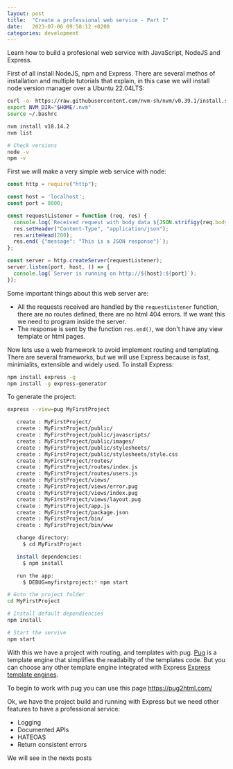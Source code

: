 ```yaml
---
layout: post
title:  "Create a professional web service - Part I"
date:   2023-07-06 09:58:12 +0200
categories: development
---
```

Learn how to build a profesional web service with JavaScript, NodeJS and Express.

First of all install NodeJS, npm and Express. There are several methos of installation and multiple tutorials that explain, in this case we will install node version manager over a Ubuntu 22.04LTS:

```bash
curl -o- https://raw.githubusercontent.com/nvm-sh/nvm/v0.39.1/install.sh | bash
export NVM_DIR="$HOME/.nvm"
source ~/.bashrc

nvm install v18.14.2
nvm list

# Check versions
node -v
npm -v
```

First we will make a very simple web service with node:

```javascript
const http = require("http");

const host = 'localhost';
const port = 8000;

const requestListener = function (req, res) {
  console.log(`Received request with body data ${JSON.strifigy(req.body)}`);
  res.setHeader("Content-Type", "application/json");
  res.writeHead(200);
  res.end(`{"message": "This is a JSON response"}`);
};

const server = http.createServer(requestListener);
server.listen(port, host, () => {
  console.log(`Server is running on http://${host}:${port}`);
});
```

Some important things about this web server are:

- All the requests received are handled by the `requestListener` function, there are no routes defined, there are no html 404 errors. If we want this we need to program inside the server.
- The response is sent by the function `res.end()`, we don't have any view template or html pages.

Now lets use a web framework to avoid implement routing and templating. There are several frameworks, but we will use Express because is fast, minimialits, extensible and widely used. To install Express:

```bash
npm install express -g
npm install -g express-generator
```

To generate the project:

```bash
express --view=pug MyFirstProject

   create : MyFirstProject/
   create : MyFirstProject/public/
   create : MyFirstProject/public/javascripts/
   create : MyFirstProject/public/images/
   create : MyFirstProject/public/stylesheets/
   create : MyFirstProject/public/stylesheets/style.css
   create : MyFirstProject/routes/
   create : MyFirstProject/routes/index.js
   create : MyFirstProject/routes/users.js
   create : MyFirstProject/views/
   create : MyFirstProject/views/error.pug
   create : MyFirstProject/views/index.pug
   create : MyFirstProject/views/layout.pug
   create : MyFirstProject/app.js
   create : MyFirstProject/package.json
   create : MyFirstProject/bin/
   create : MyFirstProject/bin/www

   change directory:
     $ cd MyFirstProject

   install dependencies:
     $ npm install

   run the app:
     $ DEBUG=myfirstproject:* npm start

# Goto the project folder
cd MyFirstProject

# Install default dependiencies
npm install

# Start the servive
npm start
```

With this we have a project with routing, and templates with pug. [Pug](https://github.com/pugjs/pug) is a template engine that simplifies the readabilty of the templates code. But you can choose any other template engine integrated with Express [Express template engines](https://expressjs.com/en/resources/template-engines.html).

To begin to work with pug you can use this page <https://pug2html.com/>

Ok, we have the project build and running with Express but we need other features to have a professional service:

- Logging
- Documented APIs
- HATEOAS
- Return consistent errors

We will see in the nexts posts

